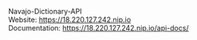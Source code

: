 Navajo-Dictionary-API  
Website: https://18.220.127.242.nip.io  
Documentation: https://18.220.127.242.nip.io/api-docs/
